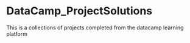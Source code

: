 # DataCamp_ProjectSolutions
This is a collections of projects completed from the datacamp learning platform
